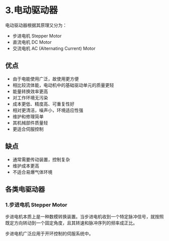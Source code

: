# 3.电动驱动器

电动驱动器根据其原理又分为：

- 步进电机 Stepper Motor
- 直流电机 DC Motor
- 交流电机 AC (Alternating Current) Motor

## 优点

- 由于电能使用广泛，故使用更方便
- 相比较流体能，电动机中的基础驱动单元的质量更轻
- 能量转换效率更高
- 对工作环境无污染
- 成本更低、精度高、可重复性好
- 相对更清洁，噪声小，环境适应性强
- 维护和修理简单
- 其机械部件质量轻
- 更适合伺服控制

## 缺点

- 通常需要传动装置，控制复杂
- 维护成本更高
- 不适合易爆气体环境

## 各类电驱动器

### 1.步进电机 Stepper Motor

步进电机本质上是一种数模转换装置。当步进电机收到一个特定脉冲信号，就按照既定方向转动到一个固定角度，且其转速和脉冲序列的频率成正比。  

步进电机广泛应用于开环控制的伺服系统中。  


